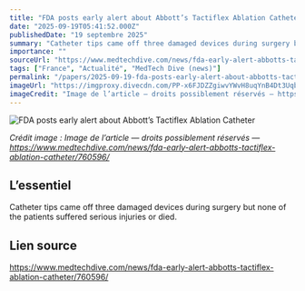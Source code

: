 ```yaml
---
title: "FDA posts early alert about Abbott’s Tactiflex Ablation Catheter"
date: "2025-09-19T05:41:52.000Z"
publishedDate: "19 septembre 2025"
summary: "Catheter tips came off three damaged devices during surgery but none of the patients suffered serious injuries or died."
importance: ""
sourceUrl: "https://www.medtechdive.com/news/fda-early-alert-abbotts-tactiflex-ablation-catheter/760596/"
tags: ["France", "Actualité", "MedTech Dive (news)"]
permalink: "/papers/2025-09-19-fda-posts-early-alert-about-abbotts-tactiflex-ablation-catheter"
imageUrl: "https://imgproxy.divecdn.com/PP-x6FJDZZgiwvYWvH8uqYnB4Dt3UqbFrxBv5CdfcXE/g:ce/rs:fit:770:435/Z3M6Ly9kaXZlc2l0ZS1zdG9yYWdlL2RpdmVpbWFnZS9XQkE4ODEuanBn.webp"
imageCredit: "Image de l’article — droits possiblement réservés — https://www.medtechdive.com/news/fda-early-alert-abbotts-tactiflex-ablation-catheter/760596/"
---
```


![FDA posts early alert about Abbott’s Tactiflex Ablation Catheter](https://imgproxy.divecdn.com/PP-x6FJDZZgiwvYWvH8uqYnB4Dt3UqbFrxBv5CdfcXE/g:ce/rs:fit:770:435/Z3M6Ly9kaXZlc2l0ZS1zdG9yYWdlL2RpdmVpbWFnZS9XQkE4ODEuanBn.webp)

*Crédit image : Image de l’article — droits possiblement réservés — https://www.medtechdive.com/news/fda-early-alert-abbotts-tactiflex-ablation-catheter/760596/*

## L’essentiel

Catheter tips came off three damaged devices during surgery but none of the patients suffered serious injuries or died.

## Lien source

https://www.medtechdive.com/news/fda-early-alert-abbotts-tactiflex-ablation-catheter/760596/
